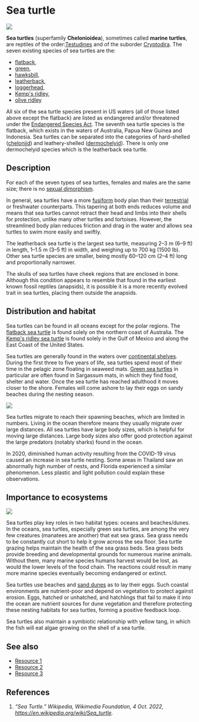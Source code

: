 # Sea turtle
![](https://upload.wikimedia.org/wikipedia/commons/thumb/6/6e/Chelonia_mydas_is_going_for_the_air_edit.jpg/440px-Chelonia_mydas_is_going_for_the_air_edit.jpg)

**Sea turtles** (superfamily **Chelonioidea**), sometimes called **marine turtles**, are reptiles of the order:[Testudines](https://en.wikipedia.org/wiki/Testudines) and of the suborder [Cryptodira](https://en.wikipedia.org/wiki/Cryptodira). The seven existing species of sea turtles are the:

- [flatback](https://en.wikipedia.org/wiki/Flatback_sea_turtle),
- [green](https://en.wikipedia.org/wiki/Green_sea_turtle),
- [hawksbill](https://en.wikipedia.org/wiki/Hawksbill_sea_turtle), 
- [leatherback](https://en.wikipedia.org/wiki/Leatherback_sea_turtle), 
- [loggerhead](https://en.wikipedia.org/wiki/Loggerhead_sea_turtle), 
- [Kemp's ridley](https://en.wikipedia.org/wiki/Kemp%27s_ridley_sea_turtle),
- [olive ridley](https://en.wikipedia.org/wiki/Olive_ridley_sea_turtle)

All six of the sea turtle species present in US waters (all of those listed above except the flatback) are listed as endangered and/or threatened under the [Endangered Species Act](https://en.wikipedia.org/wiki/Endangered_Species_Act_of_1973). The seventh sea turtle species is the flatback, which exists in the waters of Australia, Papua New Guinea and Indonesia. Sea turtles can be separated into the categories of hard-shelled ([cheloniid](https://en.wikipedia.org/wiki/Cheloniidae)) and leathery-shelled ([dermochelyid](https://en.wikipedia.org/wiki/Dermochelyidae)). There is only one dermochelyid species which is the leatherback sea turtle.



## Description
For each of the seven types of sea turtles, females and males are the same size; there is no [sexual dimorphism](https://en.wikipedia.org/wiki/Sexual_dimorphism).

In general, sea turtles have a more [fusiform](https://en.wikipedia.org/wiki/Fusiform) body plan than their [terrestrial](https://en.wikipedia.org/wiki/Terrestrial_animal) or freshwater counterparts. This tapering at both ends reduces volume and means that sea turtles cannot retract their head and limbs into their shells for protection, unlike many other turtles and tortoises. However, the streamlined body plan reduces friction and drag in the water and allows sea turtles to swim more easily and swiftly.

The leatherback sea turtle is the largest sea turtle, measuring 2–3 m (6–9 ft) in length, 1–1.5 m (3–5 ft) in width, and weighing up to 700 kg (1500 lb). Other sea turtle species are smaller, being mostly 60–120 cm (2–4 ft) long and proportionally narrower.

The skulls of sea turtles have cheek regions that are enclosed in bone. Although this condition appears to resemble that found in the earliest known fossil reptiles (anapsids), it is possible it is a more recently evolved trait in sea turtles, placing them outside the anapsids.
## Distribution and habitat
Sea turtles can be found in all oceans except for the polar regions. The [flatback sea turtle](https://en.wikipedia.org/wiki/Flatback_sea_turtle) is found solely on the northern coast of Australia. The [Kemp's ridley sea turtle](https://en.wikipedia.org/wiki/Kemp%27s_ridley_sea_turtle) is found solely in the Gulf of Mexico and along the East Coast of the United States.

Sea turtles are generally found in the waters over [continental shelves](https://en.wikipedia.org/wiki/Continental_shelf). During the first three to five years of life, sea turtles spend most of their time in the pelagic zone floating in seaweed mats. [Green sea turtles](https://en.wikipedia.org/wiki/Green_sea_turtle) in particular are often found in Sargassum mats, in which they find food, shelter and water. Once the sea turtle has reached adulthood it moves closer to the shore. Females will come ashore to lay their eggs on sandy beaches during the nesting season.


![](https://media-cldnry.s-nbcnews.com/image/upload/t_fit-1240w,f_auto,q_auto:best/newscms/2019_18/2842271/190501-green-sea-turtle-mn-1440.jpg)

Sea turtles migrate to reach their spawning beaches, which are limited in numbers. Living in the ocean therefore means they usually migrate over large distances. All sea turtles have large body sizes, which is helpful for moving large distances. Large body sizes also offer good protection against the large predators (notably sharks) found in the ocean.

In 2020, diminished human activity resulting from the COVID-19 virus caused an increase in sea turtle nesting. Some areas in Thailand saw an abnormally high number of nests, and Florida experienced a similar phenomenon. Less plastic and light pollution could explain these observations.

## Importance to ecosystems
![](https://upload.wikimedia.org/wikipedia/commons/2/2e/Sea_turtles_on_beach_in_hawaii.jpg)


Sea turtles play key roles in two habitat types: oceans and beaches/dunes. In the oceans, sea turtles, especially green sea turtles, are among the very few creatures (manatees are another) that eat sea grass. Sea grass needs to be constantly cut short to help it grow across the sea floor. Sea turtle grazing helps maintain the health of the sea grass beds. Sea grass beds provide breeding and developmental grounds for numerous marine animals. Without them, many marine species humans harvest would be lost, as would the lower levels of the food chain. The reactions could result in many more marine species eventually becoming endangered or extinct.

Sea turtles use beaches and [sand dunes](https://en.wikipedia.org/wiki/Sand_dunes) as to lay their eggs. Such coastal environments are nutrient-poor and depend on vegetation to protect against erosion. Eggs, hatched or unhatched, and hatchlings that fail to make it into the ocean are nutrient sources for dune vegetation and therefore protecting these nesting habitats for sea turtles, forming a positive feedback loop.

Sea turtles also maintain a symbiotic relationship with yellow tang, in which the fish will eat algae growing on the shell of a sea turtle.
## See also
- [Resource 1](https://www.worldwildlife.org/species/sea-turtle)
- [Resource 2](https://conserveturtles.org/)
- [Resource 3](https://seaturtleinc.org/)

## References
1. *“Sea Turtle.” Wikipedia, Wikimedia Foundation, 4 Oct. 2022, https://en.wikipedia.org/wiki/Sea_turtle.*
